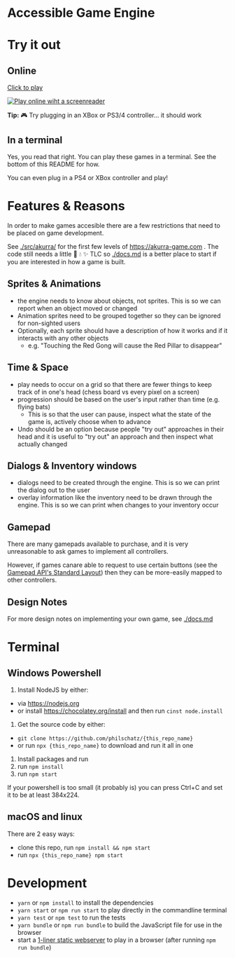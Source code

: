 # Accessible Game Engine

# Try it out

## Online

[Click to play](https://philschatz.com/game-engine/)

[![Play online wiht a screenreader](https://user-images.githubusercontent.com/253202/79275785-743ddb00-7e6c-11ea-8039-32cb74d5efa7.gif)
](https://philschatz.com/game-engine/)

**Tip:** :video_game: Try plugging in an XBox or PS3/4 controller... it should work

## In a terminal

Yes, you read that right. You can play these games in a terminal.
See the bottom of this README for how.

You can even plug in a PS4 or XBox controller and play!


# Features & Reasons

In order to make games accesible there are a few restrictions that need to be placed on game development.

See [./src/akurra/](./src/akurra/) for the first few levels of https://akurra-game.com . The code still needs a little :soap: :droplet: :sparkles: TLC so [./docs.md](./docs.md) is a better place to start if you are interested in how a game is built.

## Sprites & Animations

- the engine needs to know about objects, not sprites. This is so we can report when an object moved or changed
- Animation sprites need to be grouped together so they can be ignored for non-sighted users
- Optionally, each sprite should have a description of how it works and if it interacts with any other objects
  - e.g. "Touching the Red Gong will cause the Red Pillar to disappear"

## Time & Space

- play needs to occur on a grid so that there are fewer things to keep track of in one's head (chess board vs every pixel on a screen)
- progression should be based on the user's input rather than time (e.g. flying bats)
  - This is so that the user can pause, inspect what the state of the game is, actively choose when to advance
- Undo should be an option because people "try out" approaches in their head and it is useful to "try out" an approach and then inspect what actually changed

## Dialogs & Inventory windows

- dialogs need to be created through the engine. This is so we can print the dialog out to the user
- overlay information like the inventory need to be drawn through the engine. This is so we can print when changes to your inventory occur

## Gamepad

There are many gamepads available to purchase, and it is very unreasonable to ask games to implement all controllers.

However, if games canare able to request to use certain buttons (see the [Gamepad API's Standard Layout](https://w3c.github.io/gamepad/#dfn-standard-gamepad-layout)) then they can be more-easily mapped to other controllers.

## Design Notes

For more design notes on implementing your own game, see [./docs.md](./docs.md)


# Terminal

## Windows Powershell

1. Install NodeJS by either:
  - via https://nodejs.org
  - or install https://chocolatey.org/install and then run `cinst node.install`
1. Get the source code by either:
  - `git clone https://github.com/philschatz/{this_repo_name}`
  - or run `npx {this_repo_name}` to download and run it all in one
1. Install packages and run
  1. run `npm install`
  1. run `npm start`

If your powershell is too small (it probably is) you can press Ctrl+C
and set it to be at least 384x224.

## macOS and linux

There are 2 easy ways:

- clone this repo, run `npm install && npm start`
- run `npx {this_repo_name} npm start`


# Development

- `yarn` or `npm install` to install the dependencies
- `yarn start` or `npm run start` to play directly in the commandline terminal
- `yarn test` or `npm test` to run the tests
- `yarn bundle` or `npm run bundle` to build the JavaScript file for use in the browser
- start a [1-liner static webserver](https://gist.github.com/willurd/5720255) to play in a browser (after running `npm run bundle`)